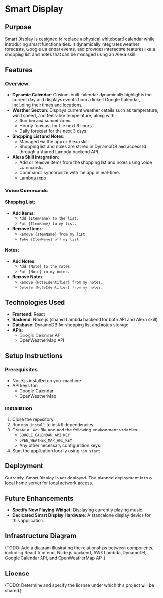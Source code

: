 # Smart Display

## Purpose
Smart Display is designed to replace a physical whiteboard calendar while introducing smart functionalities. It dynamically integrates weather forecasts, Google Calendar events, and provides interactive features like a shopping list and notes that can be managed using an Alexa skill.

## Features

### Overview
- **Dynamic Calendar**: Custom-built calendar dynamically highlights the current day and displays events from a linked Google Calendar, including their times and locations.
- **Weather Section**: Displays current weather details such as temperature, wind speed, and feels-like temperature, along with:
  - Sunrise and sunset times.
  - Hourly forecast for the next 6 hours.
  - Daily forecast for the next 3 days.
- **Shopping List and Notes**: 
  - Managed via the app or Alexa skill.
  - Shopping list and notes are stored in DynamoDB and accessed through a shared Lambda backend API.
- **Alexa Skill Integration**:
  - Add or remove items from the shopping list and notes using voice commands.
  - Commands synchronize with the app in real-time.
  - [Lambda repo](https://github.com/m-ray-ofSunshine/smart-home_lambda/blob/master/index.mjs)

### Voice Commands

#### Shopping List:
- **Add Items**:
  - `Add {ItemName} to the list.`
  - `Put {ItemName} to my list.`
- **Remove Items**:
  - `Remove {ItemName} from my list.`
  - `Take {ItemName} off my list.`

#### Notes:
- **Add Notes**:
  - `Add {Note} to the notes.`
  - `Put {Note} in my notes.`
- **Remove Notes**:
  - `Remove {NoteIdentifier} from my notes.`
  - `Delete {NoteIdentifier} from my notes.`

## Technologies Used
- **Frontend**: React
- **Backend**: Node.js (shared Lambda backend for both API and Alexa skill)
- **Database**: DynamoDB for shopping list and notes storage
- **APIs**:
  - Google Calendar API
  - OpenWeatherMap API

## Setup Instructions

### Prerequisites
- Node.js installed on your machine.
- API keys for:
  - Google Calendar
  - OpenWeatherMap

### Installation
1. Clone the repository.
2. Run `npm install` to install dependencies.
3. Create a `.env` file and add the following environment variables:
   - `GOOGLE_CALENDAR_API_KEY`
   - `OPEN_WEATHER_MAP_API_KEY`
   - Any other necessary configuration keys.
4. Start the application locally using `npm start`.

## Deployment
Currently, Smart Display is not deployed. The planned deployment is to a local home server for local network access.

## Future Enhancements
- **Spotify Now Playing Widget**: Displaying currently playing music.
- **Dedicated Smart Display Hardware**: A standalone display device for this application.

## Infrastructure Diagram
(TODO: Add a diagram illustrating the relationships between components, including React frontend, Node.js backend, AWS Lambda, DynamoDB, Google Calendar API, and OpenWeatherMap API.)

## License
(TODO: Determine and specify the license under which this project will be shared.)

